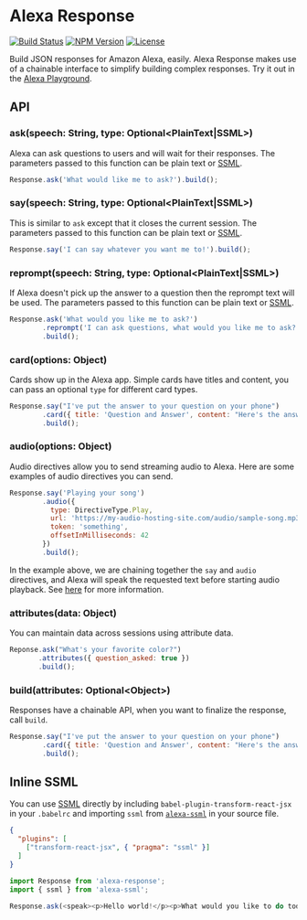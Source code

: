 # Alexa Response

[![Build Status](https://travis-ci.org/cameronhunter/alexa-response.svg?branch=master)](https://travis-ci.org/cameronhunter/alexa-response) [![NPM Version](https://img.shields.io/npm/v/alexa-response.svg)](https://npmjs.org/package/alexa-response) [![License](https://img.shields.io/npm/l/alexa-response.svg)](https://github.com/cameronhunter/alexa-response/blob/master/LICENSE.md)

Build JSON responses for Amazon Alexa, easily. Alexa Response makes use of a
chainable interface to simplify building complex responses. Try it out in the
[Alexa Playground](http://cameronhunter.github.io/alexa-playground/).

## API

### ask(speech: String, type: Optional\<PlainText|SSML\>)

Alexa can ask questions to users and will wait for their responses. The
parameters passed to this function can be plain text or [SSML](https://developer.amazon.com/public/solutions/alexa/alexa-skills-kit/docs/speech-synthesis-markup-language-ssml-reference).

```javascript
Response.ask('What would like me to ask?').build();
```

### say(speech: String, type: Optional\<PlainText|SSML\>)

This is similar to `ask` except that it closes the current session. The
parameters passed to this function can be plain text or [SSML](https://developer.amazon.com/public/solutions/alexa/alexa-skills-kit/docs/speech-synthesis-markup-language-ssml-reference).

```javascript
Response.say('I can say whatever you want me to!').build();
```

### reprompt(speech: String, type: Optional\<PlainText|SSML\>)

If Alexa doesn't pick up the answer to a question then the reprompt text will be
used. The parameters passed to this function can be plain text or [SSML](https://developer.amazon.com/public/solutions/alexa/alexa-skills-kit/docs/speech-synthesis-markup-language-ssml-reference).

```javascript
Response.ask('What would you like me to ask?')
        .reprompt('I can ask questions, what would you like me to ask?')
        .build();
```

### card(options: Object)

Cards show up in the Alexa app. Simple cards have titles and content, you can
pass an optional `type` for different card types.

```javascript
Response.say("I've put the answer to your question on your phone")
        .card({ title: 'Question and Answer', content: "Here's the answer to your question" })
        .build();
```

### audio(options: Object)

Audio directives allow you to send streaming audio to Alexa. Here are some examples of audio directives
you can send.

```javascript
Response.say('Playing your song')
        .audio({
          type: DirectiveType.Play,
          url: 'https://my-audio-hosting-site.com/audio/sample-song.mp3',
          token: 'something',
          offsetInMilliseconds: 42
        })
        .build();
```

In the example above, we are chaining together the `say` and `audio` directives, and Alexa will speak the requested
text before starting audio playback. See [here](https://developer.amazon.com/public/community/post/Tx1DSINBM8LUNHY/New-Alexa-Skills-Kit-ASK-Feature-Audio-Streaming-in-Alexa-Skills) for more information. 

### attributes(data: Object)

You can maintain data across sessions using attribute data.

```javascript
Reponse.ask("What's your favorite color?")
       .attributes({ question_asked: true })
       .build();
```

### build(attributes: Optional\<Object\>)

Responses have a chainable API, when you want to finalize the response, call
`build`.

```javascript
Response.say("I've put the answer to your question on your phone")
        .card({ title: 'Question and Answer', content: "Here's the answer to your question" })
        .build();
```

## Inline SSML

You can use [SSML](https://developer.amazon.com/public/solutions/alexa/alexa-skills-kit/docs/speech-synthesis-markup-language-ssml-reference)
directly by including `babel-plugin-transform-react-jsx` in your `.babelrc` and
importing `ssml` from [`alexa-ssml`](https://github.com/nickclaw/alexa-ssml) in your source file.

```json
{
  "plugins": [
    ["transform-react-jsx", { "pragma": "ssml" }]
  ]
}
```

```javascript
import Response from 'alexa-response';
import { ssml } from 'alexa-ssml';

Response.ask(<speak><p>Hello world!</p><p>What would you like to do today?</p></speak>).build();
```
